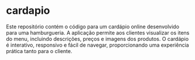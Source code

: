 # cardapio
Este repositório contém o código para um cardápio online desenvolvido para uma hamburgueria. A aplicação permite aos clientes visualizar os itens do menu, incluindo descrições, preços e imagens dos produtos. O cardápio é interativo, responsivo e fácil de navegar, proporcionando uma experiência prática tanto para o cliente.
